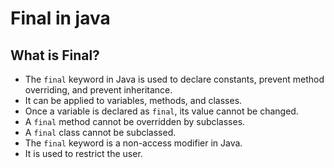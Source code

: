 # Final in java
## What is Final?
- The `final` keyword in Java is used to declare constants, prevent method overriding, and prevent inheritance.
- It can be applied to variables, methods, and classes.
- Once a variable is declared as `final`, its value cannot be changed.
- A `final` method cannot be overridden by subclasses.
- A `final` class cannot be subclassed.
- The `final` keyword is a non-access modifier in Java.
- It is used to restrict the user.
